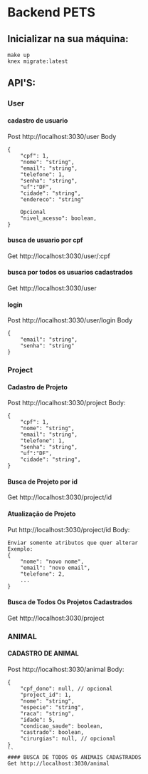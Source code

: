 # Backend PETS
## Inicializar na sua máquina:
```
make up
knex migrate:latest
```
## API'S:
### User
#### cadastro de usuario
Post http://localhost:3030/user
Body
```
{
    "cpf": 1,
    "nome": "string",
    "email": "string",
    "telefone": 1,
    "senha": "string",
    "uf":"DF",
    "cidade": "string",
    "endereco": "string"

    Opcional
    "nivel_acesso": boolean,
}
```
#### busca de usuario por cpf
Get http://localhost:3030/user/:cpf

#### busca por todos os usuarios cadastrados
Get http://localhost:3030/user

#### login
Post http://localhost:3030/user/login
Body
```
{
    "email": "string",
    "senha": "string"
}
```

### Project
#### Cadastro de Projeto
Post http://localhost:3030/project
Body:
```
{
    "cpf": 1,
    "nome": "string",
    "email": "string",
    "telefone": 1,
    "senha": "string",
    "uf":"DF",
    "cidade": "string",
}
```
#### Busca de Projeto por id
Get http://localhost:3030/project/id
#### Atualização de Projeto
Put http://localhost:3030/project/id
Body:
```
Enviar somente atributos que quer alterar
Exemplo:
{
    "nome": "novo nome",
    "email": "novo email",
    "telefone": 2,
    ...
}
```
#### Busca de Todos Os Projetos Cadastrados
Get http://localhost:3030/project

### ANIMAL
#### CADASTRO DE ANIMAL
Post http://localhost:3030/animal
Body:
```
{
	"cpf_dono": null, // opcional
	"project_id": 1,
	"nome": "string",
	"especie": "string",
	"raca": "string",
	"idade": 5,
	"condicao_saude": boolean,
	"castrado": boolean,
	"cirurgias": null, // opcional
}
``
#### BUSCA DE TODOS OS ANIMAIS CADASTRADOS
Get http://localhost:3030/animal
